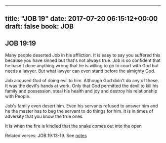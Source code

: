 
---
title: "JOB 19"
date: 2017-07-20 06:15:12+00:00
draft: false
book: JOB
---

## JOB 19:19

Many people deserted Job in his affliction. It is easy to say you suffered this because you have sinned but that's not always true. Job is so confident that he hasn't done anything wrong that he is willing to go to court with God but needs a lawyer. But what lawyer can even stand before the almighty God.

Job accused God of doing evil to him. Although God didn't do any of these. It was the devil's hands at work. Only that God permitted the devil to kill his family and possession, steal his health and joy and destroy his relationship with People.

Job's family even desert him. Even his servants refused to answer him and he the master has to beg the servant to do things for him. It is in times of adversity that you know the true ones.

It is when the fire is kindled that the snake comes out into the open

Related verses: JOB 19:13-19. See [notes](https://my.bible.com/notes/2683308603016471170)

